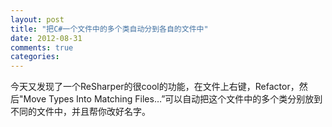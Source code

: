 ```yaml
---
layout: post
title: "把C#一个文件中的多个类自动分到各自的文件中"
date: 2012-08-31
comments: true
categories: 
---
```

<p>今天又发现了一个ReSharper的很cool的功能，在文件上右键，Refactor，然后&quot;Move Types Into Matching Files…”可以自动把这个文件中的多个类分别放到不同的文件中，并且帮你改好名字。</p>